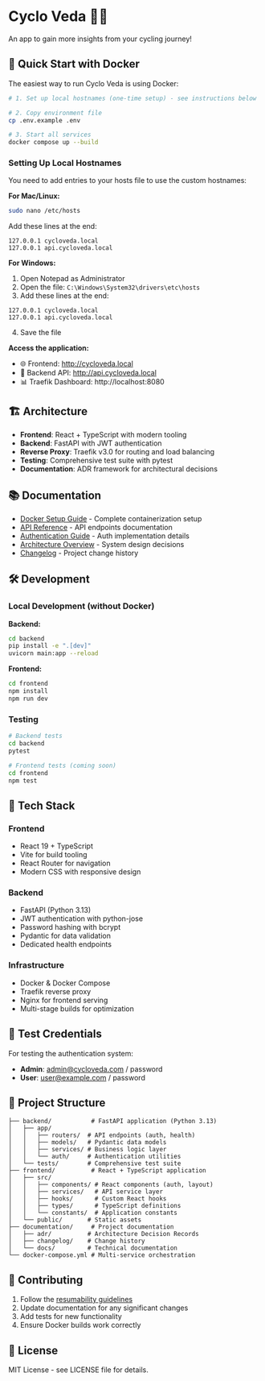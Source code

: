 # Cyclo Veda 🚴‍♀️

An app to gain more insights from your cycling journey!

## 🚀 Quick Start with Docker

The easiest way to run Cyclo Veda is using Docker:

```bash
# 1. Set up local hostnames (one-time setup) - see instructions below

# 2. Copy environment file
cp .env.example .env

# 3. Start all services
docker compose up --build
```

### Setting Up Local Hostnames

You need to add entries to your hosts file to use the custom hostnames:

**For Mac/Linux:**
```bash
sudo nano /etc/hosts
```

Add these lines at the end:
```
127.0.0.1 cycloveda.local
127.0.0.1 api.cycloveda.local
```

**For Windows:**
1. Open Notepad as Administrator
2. Open the file: `C:\Windows\System32\drivers\etc\hosts`
3. Add these lines at the end:
```
127.0.0.1 cycloveda.local
127.0.0.1 api.cycloveda.local
```
4. Save the file

**Access the application:**
- 🌐 Frontend: http://cycloveda.local
- 🔌 Backend API: http://api.cycloveda.local
- 📊 Traefik Dashboard: http://localhost:8080

## 🏗️ Architecture

- **Frontend**: React + TypeScript with modern tooling
- **Backend**: FastAPI with JWT authentication
- **Reverse Proxy**: Traefik v3.0 for routing and load balancing
- **Testing**: Comprehensive test suite with pytest
- **Documentation**: ADR framework for architectural decisions

## 📚 Documentation

- [Docker Setup Guide](documentation/docs/docker-setup.md) - Complete containerization setup
- [API Reference](documentation/docs/api-reference.md) - API endpoints documentation
- [Authentication Guide](documentation/docs/authentication.md) - Auth implementation details
- [Architecture Overview](documentation/docs/architecture.md) - System design decisions
- [Changelog](documentation/changelog/CHANGELOG.md) - Project change history

## 🛠️ Development

### Local Development (without Docker)

**Backend:**
```bash
cd backend
pip install -e ".[dev]"
uvicorn main:app --reload
```

**Frontend:**
```bash
cd frontend
npm install
npm run dev
```

### Testing
```bash
# Backend tests
cd backend
pytest

# Frontend tests (coming soon)
cd frontend
npm test
```

## 🔧 Tech Stack

### Frontend
- React 19 + TypeScript
- Vite for build tooling
- React Router for navigation
- Modern CSS with responsive design

### Backend
- FastAPI (Python 3.13)
- JWT authentication with python-jose
- Password hashing with bcrypt
- Pydantic for data validation
- Dedicated health endpoints

### Infrastructure
- Docker & Docker Compose
- Traefik reverse proxy
- Nginx for frontend serving
- Multi-stage builds for optimization

## 🧪 Test Credentials

For testing the authentication system:
- **Admin**: admin@cycloveda.com / password
- **User**: user@example.com / password

## 📖 Project Structure

```
├── backend/           # FastAPI application (Python 3.13)
│   ├── app/
│   │   ├── routers/  # API endpoints (auth, health)
│   │   ├── models/   # Pydantic data models
│   │   ├── services/ # Business logic layer
│   │   └── auth/     # Authentication utilities
│   └── tests/        # Comprehensive test suite
├── frontend/          # React + TypeScript application
│   ├── src/
│   │   ├── components/ # React components (auth, layout)
│   │   ├── services/   # API service layer
│   │   ├── hooks/      # Custom React hooks
│   │   ├── types/      # TypeScript definitions
│   │   └── constants/  # Application constants
│   └── public/       # Static assets
├── documentation/     # Project documentation
│   ├── adr/          # Architecture Decision Records
│   ├── changelog/    # Change history
│   └── docs/         # Technical documentation
└── docker-compose.yml # Multi-service orchestration
```

## 🤝 Contributing

1. Follow the [resumability guidelines](.windsurf/rules/resumability.md)
2. Update documentation for any significant changes
3. Add tests for new functionality
4. Ensure Docker builds work correctly

## 📝 License

MIT License - see LICENSE file for details.
